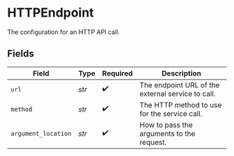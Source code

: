# HTTPEndpoint

The configuration for an HTTP API call.


## Fields

| Field                                             | Type                                              | Required                                          | Description                                       |
| ------------------------------------------------- | ------------------------------------------------- | ------------------------------------------------- | ------------------------------------------------- |
| `url`                                             | *str*                                             | :heavy_check_mark:                                | The endpoint URL of the external service to call. |
| `method`                                          | *str*                                             | :heavy_check_mark:                                | The HTTP method to use for the service call.      |
| `argument_location`                               | *str*                                             | :heavy_check_mark:                                | How to pass the arguments to the request.         |